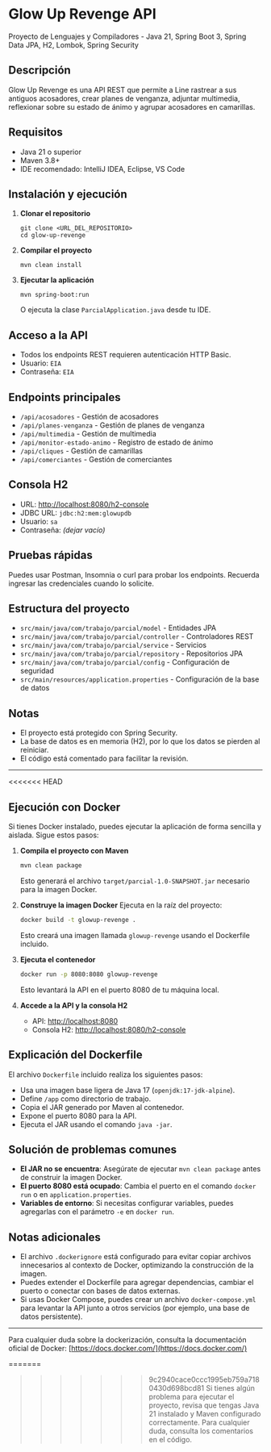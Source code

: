 # Glow Up Revenge API

Proyecto de Lenguajes y Compiladores - Java 21, Spring Boot 3, Spring Data JPA, H2, Lombok, Spring Security

## Descripción
Glow Up Revenge es una API REST que permite a Line rastrear a sus antiguos acosadores, crear planes de venganza, adjuntar multimedia, reflexionar sobre su estado de ánimo y agrupar acosadores en camarillas.

## Requisitos
- Java 21 o superior
- Maven 3.8+
- IDE recomendado: IntelliJ IDEA, Eclipse, VS Code

## Instalación y ejecución
1. **Clonar el repositorio**
   ```
   git clone <URL_DEL_REPOSITORIO>
   cd glow-up-revenge
   ```
2. **Compilar el proyecto**
   ```
   mvn clean install
   ```
3. **Ejecutar la aplicación**
   ```
   mvn spring-boot:run
   ```
   O ejecuta la clase `ParcialApplication.java` desde tu IDE.

## Acceso a la API
- Todos los endpoints REST requieren autenticación HTTP Basic.
- Usuario: `EIA`
- Contraseña: `EIA`

## Endpoints principales
- `/api/acosadores` - Gestión de acosadores
- `/api/planes-venganza` - Gestión de planes de venganza
- `/api/multimedia` - Gestión de multimedia
- `/api/monitor-estado-animo` - Registro de estado de ánimo
- `/api/cliques` - Gestión de camarillas
- `/api/comerciantes` - Gestión de comerciantes

## Consola H2
- URL: [http://localhost:8080/h2-console](http://localhost:8080/h2-console)
- JDBC URL: `jdbc:h2:mem:glowupdb`
- Usuario: `sa`
- Contraseña: *(dejar vacío)*

## Pruebas rápidas
Puedes usar Postman, Insomnia o curl para probar los endpoints. Recuerda ingresar las credenciales cuando lo solicite.

## Estructura del proyecto
- `src/main/java/com/trabajo/parcial/model` - Entidades JPA
- `src/main/java/com/trabajo/parcial/controller` - Controladores REST
- `src/main/java/com/trabajo/parcial/service` - Servicios
- `src/main/java/com/trabajo/parcial/repository` - Repositorios JPA
- `src/main/java/com/trabajo/parcial/config` - Configuración de seguridad
- `src/main/resources/application.properties` - Configuración de la base de datos

## Notas
- El proyecto está protegido con Spring Security.
- La base de datos es en memoria (H2), por lo que los datos se pierden al reiniciar.
- El código está comentado para facilitar la revisión.

---

<<<<<<< HEAD
## Ejecución con Docker

Si tienes Docker instalado, puedes ejecutar la aplicación de forma sencilla y aislada. Sigue estos pasos:

1. **Compila el proyecto con Maven**
   ```sh
   mvn clean package
   ```
   Esto generará el archivo `target/parcial-1.0-SNAPSHOT.jar` necesario para la imagen Docker.

2. **Construye la imagen Docker**
   Ejecuta en la raíz del proyecto:
   ```sh
   docker build -t glowup-revenge .
   ```
   Esto creará una imagen llamada `glowup-revenge` usando el Dockerfile incluido.

3. **Ejecuta el contenedor**
   ```sh
   docker run -p 8080:8080 glowup-revenge
   ```
   Esto levantará la API en el puerto 8080 de tu máquina local.

4. **Accede a la API y la consola H2**
   - API: [http://localhost:8080](http://localhost:8080)
   - Consola H2: [http://localhost:8080/h2-console](http://localhost:8080/h2-console)

## Explicación del Dockerfile

El archivo `Dockerfile` incluido realiza los siguientes pasos:
- Usa una imagen base ligera de Java 17 (`openjdk:17-jdk-alpine`).
- Define `/app` como directorio de trabajo.
- Copia el JAR generado por Maven al contenedor.
- Expone el puerto 8080 para la API.
- Ejecuta el JAR usando el comando `java -jar`.

## Solución de problemas comunes
- **El JAR no se encuentra**: Asegúrate de ejecutar `mvn clean package` antes de construir la imagen Docker.
- **El puerto 8080 está ocupado**: Cambia el puerto en el comando `docker run` o en `application.properties`.
- **Variables de entorno**: Si necesitas configurar variables, puedes agregarlas con el parámetro `-e` en `docker run`.

## Notas adicionales
- El archivo `.dockerignore` está configurado para evitar copiar archivos innecesarios al contexto de Docker, optimizando la construcción de la imagen.
- Puedes extender el Dockerfile para agregar dependencias, cambiar el puerto o conectar con bases de datos externas.
- Si usas Docker Compose, puedes crear un archivo `docker-compose.yml` para levantar la API junto a otros servicios (por ejemplo, una base de datos persistente).

---

Para cualquier duda sobre la dockerización, consulta la documentación oficial de Docker: [https://docs.docker.com/](https://docs.docker.com/)

=======
>>>>>>> 9c2940cace0ccc1995eb759a7180430d698bcd81
Si tienes algún problema para ejecutar el proyecto, revisa que tengas Java 21 instalado y Maven configurado correctamente. Para cualquier duda, consulta los comentarios en el código.